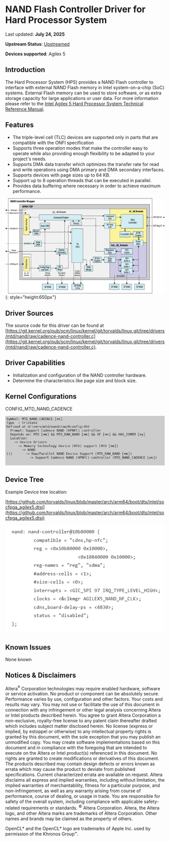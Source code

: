 # **NAND Flash Controller Driver for Hard Processor System**

Last updated: **July 24, 2025** 

**Upstream Status**: [Upstreamed](https://git.kernel.org/pub/scm/linux/kernel/git/torvalds/linux.git/tree/drivers/mtd/nand/raw/cadence-nand-controller.c)

**Devices supported**: Agilex 5

## **Introduction**

The Hard Processor System (HPS) provides a NAND Flash controller to interface with external NAND Flash memory in Intel system-on-a-chip (SoC) systems. External Flash memory can be used to store software, or as extra storage capacity for large applications or user data. For more information please refer to the [Intel Agilex 5 Hard Processor System Technical Reference Manual](https://www.intel.com/content/www/us/en/docs/programmable/814346).

## **Features**

* The triple-level cell (TLC) devices are supported only in parts that are compatible with the ONFI specification
* Supports three operation modes that make the controller easy to operate while also providing enough flexibility to be adapted to your project's needs.
* Supports DMA data transfer which optimizes the transfer rate for read and write operations using DMA primary and DMA secondary interfaces.
* Supports devices with page sizes up to 64 KB.
* Support up to 8 operation threads that can be executed in parallel.
* Provides data buffering where necessary in order to achieve maximum performance.


![nand_block_diagram](images/A5_NANDFC_high_level_block_diagram.png){: style="height:650px"}

## **Driver Sources**

The source code for this driver can be found at [https://git.kernel.org/pub/scm/linux/kernel/git/torvalds/linux.git/tree/drivers/mtd/nand/raw/cadence-nand-controller.c](https://git.kernel.org/pub/scm/linux/kernel/git/torvalds/linux.git/tree/drivers/mtd/nand/raw/cadence-nand-controller.c).



## **Driver Capabilities**

* Initialization and configuration of the NAND controller hardware.
* Determine the characteristics like page size and block size.

## **Kernel Configurations**

CONFIG_MTD_NAND_CADENCE

![nand_config_path](images/nand_config_path.png)

## **Device Tree**

Example Device tree location:

[https://github.com/torvalds/linux/blob/master/arch/arm64/boot/dts/intel/socfpga_agilex5.dtsi](https://github.com/torvalds/linux/blob/master/arch/arm64/boot/dts/intel/socfpga_agilex5.dtsi)

![nand_device_tree](images/nand_device_tree.png)

## **Known Issues**

None known


## Notices & Disclaimers

Altera<sup>&reg;</sup> Corporation technologies may require enabled hardware, software or service activation.
No product or component can be absolutely secure. 
Performance varies by use, configuration and other factors.
Your costs and results may vary. 
You may not use or facilitate the use of this document in connection with any infringement or other legal analysis concerning Altera or Intel products described herein. You agree to grant Altera Corporation a non-exclusive, royalty-free license to any patent claim thereafter drafted which includes subject matter disclosed herein.
No license (express or implied, by estoppel or otherwise) to any intellectual property rights is granted by this document, with the sole exception that you may publish an unmodified copy. You may create software implementations based on this document and in compliance with the foregoing that are intended to execute on the Altera or Intel product(s) referenced in this document. No rights are granted to create modifications or derivatives of this document.
The products described may contain design defects or errors known as errata which may cause the product to deviate from published specifications.  Current characterized errata are available on request.
Altera disclaims all express and implied warranties, including without limitation, the implied warranties of merchantability, fitness for a particular purpose, and non-infringement, as well as any warranty arising from course of performance, course of dealing, or usage in trade.
You are responsible for safety of the overall system, including compliance with applicable safety-related requirements or standards. 
<sup>&copy;</sup> Altera Corporation.  Altera, the Altera logo, and other Altera marks are trademarks of Altera Corporation.  Other names and brands may be claimed as the property of others. 

OpenCL* and the OpenCL* logo are trademarks of Apple Inc. used by permission of the Khronos Group™. 
